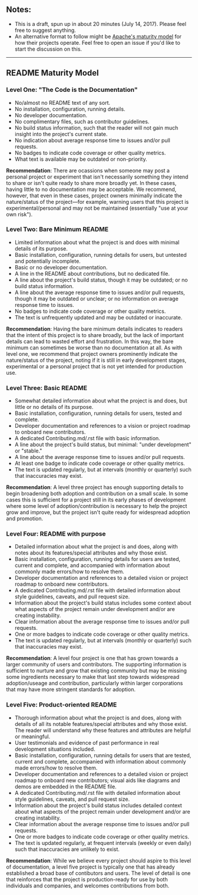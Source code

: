 ## Notes:
- This is a draft, spun up in about 20 minutes (July 14, 2017). Please feel free to suggest anything.
- An alternative format to follow might be [Apache's maturity model](https://community.apache.org/apache-way/apache-project-maturity-model.html) for how their projects operate. Feel free to open an issue if you'd like to start the discussion on this.

*****
## README Maturity Model

### Level One: "The Code is the Documentation"
- No/almost no README text of any sort.
- No installation, configuration, running details.
- No developer documentation.
- No complimentary files, such as contributor guidelines.
- No build status information, such that the reader will not gain much insight into the project's current state.
- No indication about average response time to issues and/or pull requests.
- No badges to indicate code coverage or other quality metrics.
- What text is available may be outdated or non-priority.

**Recommendation**: There are ocassions when someone may post a personal project or experiment that isn't necessarily something they intend to share or isn't quite ready to share more broadly yet. In these cases, having little to no documentation may be acceptable. We recommend, however, that even in these cases, project owners minimally indicate the nature/status of the project—for example, warning users that this project is experimental/personal and may not be maintained (essentially "use at your own risk").

### Level Two: Bare Minimum README
- Limited information about what the project is and does with minimal details of its purpose.
- Basic installation, configuration, running details for users, but untested and potentially incomplete.
- Basic or no developer documentation.
- A line in the README about contributions, but no dedicated file.
- A line about the project's build status, though it may be outdated; or no build status information.
- A line about the average response time to issues and/or pull requests, though it may be outdated or unclear; or no information on average response time to issues.
- No badges to indicate code coverage or other quality metrics.
- The text is unfrequently updated and may be outdated or inaccurate.

**Recommendation**: Having the bare minimum details indicates to readers that the intent of this project is to share broadly, but the lack of important details can lead to wasted effort and frustration. In this way, the bare minimum can sometimes be worse than no documentation at all. As with level one, we recommend that project owners prominently indicate the nature/status of the project, noting if it is still in early development stages, experimental or a personal project that is not yet intended for production use.

### Level Three: Basic README
- Somewhat detailed information about what the project is and does, but little or no details of its purpose.
- Basic installation, configuration, running details for users, tested and complete.
- Developer documentation and references to a vision or project roadmap to onboard new contributors.
- A dedicated Contributing.md/.rst file with basic information.
- A line about the project's build status, but minimal: "under development" or "stable."
- A line about the average response time to issues and/or pull requests.
- At least one badge to indicate code coverage or other quality metrics.
- The text is updated regularly, but at intervals (monthly or quarterly) such that inaccuracies may exist.

**Recommendation**: A level three project has enough supporting details to begin broadening both adoption and contribution on a small scale. In some cases this is sufficient for a project still in its early phases of development where some level of adoption/contribution is necessary to help the project grow and improve, but the project isn't quite ready for widespread adoption and promotion.

### Level Four: README with purpose
- Detailed information about what the project is and does, along with notes about its features/special attributes and why those exist.
- Basic installation, configuration, running details for users are tested, current and complete, and accompanied with information about commonly made errors/how to resolve them.
- Developer documentation and references to a detailed vision or project roadmap to onboard new contributors.
- A dedicated Contributing.md/.rst file with detailed information about style guidelines, caveats, and pull request size.
- Information about the project's build status includes some context about what aspects of the project remain under development and/or are creating instability.
- Clear information about the average response time to issues and/or pull requests.
- One or more badges to indicate code coverage or other quality metrics.
- The text is updated regularly, but at intervals (monthly or quarterly) such that inaccuracies may exist.

**Recommendation**: A level four project is one that has grown towards a larger community of users and contributors. The supporting information is sufficient to nurture and grow that existing community but may be missing some ingredients necessary to make that last step towards widespread adoption/useage and contribution, particularly within larger corporations that may have more stringent standards for adoption.

### Level Five: Product-oriented README
- Thorough information about what the project is and does, along with details of all its notable features/special attributes and why those exist. The reader will understand why these features and attributes are helpful or meaningful.
- User testimonials and evidence of past performance in real development situations included.
- Basic installation, configuration, running details for users that are tested, current and complete, accompanied with information about commonly made errors/how to resolve them.
- Developer documentation and references to a detailed vision or project roadmap to onboard new contributors; visual aids like diagrams and demos are embedded in the README file.
- A dedicated Contributing.md/.rst file with detailed information about style guidelines, caveats, and pull request size.
- Information about the project's build status includes detailed context about what aspects of the project remain under development and/or are creating instability.
- Clear information about the average response time to issues and/or pull requests.
- One or more badges to indicate code coverage or other quality metrics.
- The text is updated regularly, at frequent intervals (weekly or even daily) such that inaccuracies are unlikely to exist.

**Recommendation**: While we believe every project should aspire to this level of documentation, a level five project is typically one that has already established a broad base of contibutors and users. The level of detail is one that reinforces that the project is production-ready for use by both individuals and companies, and welcomes contributions from both.
